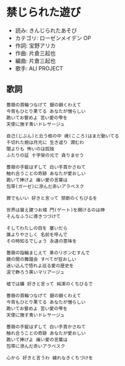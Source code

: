 禁じられた遊び
===============

- 読み: きんじられたあそび
- カテゴリ: ローゼンメイデン OP
- 作詞: 宝野アリカ
- 作曲: 片倉三起也
- 編曲: 片倉三起也
- 歌手: ALI PROJECT


歌詞
-----

    薔薇の首輪つなげて 銀の鎖くわえて
    今宵もひとり果てる あなたが憎らしい
    跪いてお嘗めよ 苦い愛の雫を
    天使に施す青いドレサージュ

    自己(じぶん)と云う柩の中 魂(こころ)はまだ動いてる
    千切れた翅は月光に 生き返り 潤むわ
    闇よりも 怖いのは孤独
    ふたりの証 十字架の元で 貪りませう

    薔薇の手錠はずして 白い手首かさねて
    触れ合うことの奇跡 あなたが愛おしい
    跪いて捧げよ 痛い愛の言葉は
    包帯(ガーゼ)に滲んだ赤いアラベスク

    罪でもいい 好きと言って 禁断のくちびるを

    世界は聳え建つお城 門(ゲート)を開けるのは神
    そんなふうに導きつづけて

    そしてわたしの目を 塞いだら
    誰よりやさしく 名前を呼んで
    その時知るでしょう 永遠の意味を

    薔薇の指輪まじえて 革のリボンむすんで
    鏡の間の舞踏会 すべてが狂おしい
    迷い込んで悟れよ巡る愛の歴史を
    涙で飾ろう黒いマリアージュ

    嘘では嫌 好きと言って 純潔のくちびるで

    薔薇の首輪つなげて 銀の鎖くわえて
    今宵もひとり果てる あなたが憎らしい
    跪いてお嘗めよ 苦い愛の雫を
    天使に施す青いドレサージュ

    薔薇の手錠はずして 白い手首かさねて
    触れ合うことの奇跡 あなたが愛おしい
    跪いて捧げよ 痛い愛の言葉は
    包帯に滲んだ赤いアラベスク

    心から 好きと言うわ 穢れなきくちづけを

